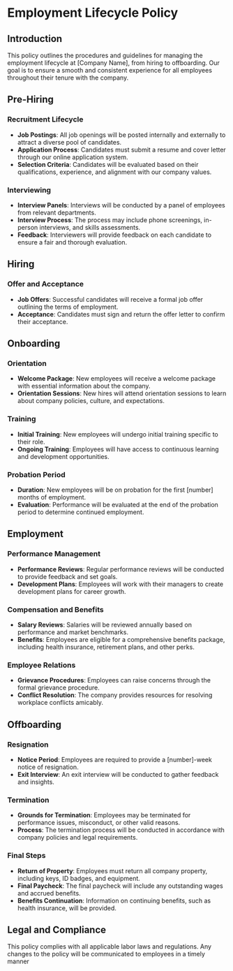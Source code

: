 # Employment Lifecycle Policy

## Introduction
This policy outlines the procedures and guidelines for managing the employment lifecycle at [Company Name], from hiring to offboarding. Our goal is to ensure a smooth and consistent experience for all employees throughout their tenure with the company.

## Pre-Hiring
### Recruitment Lifecycle
- **Job Postings**: All job openings will be posted internally and externally to attract a diverse pool of candidates.
- **Application Process**: Candidates must submit a resume and cover letter through our online application system.
- **Selection Criteria**: Candidates will be evaluated based on their qualifications, experience, and alignment with our company values.

### Interviewing
- **Interview Panels**: Interviews will be conducted by a panel of employees from relevant departments.
- **Interview Process**: The process may include phone screenings, in-person interviews, and skills assessments.
- **Feedback**: Interviewers will provide feedback on each candidate to ensure a fair and thorough evaluation.

## Hiring
### Offer and Acceptance
- **Job Offers**: Successful candidates will receive a formal job offer outlining the terms of employment.
- **Acceptance**: Candidates must sign and return the offer letter to confirm their acceptance.

## Onboarding
### Orientation
- **Welcome Package**: New employees will receive a welcome package with essential information about the company.
- **Orientation Sessions**: New hires will attend orientation sessions to learn about company policies, culture, and expectations.

### Training
- **Initial Training**: New employees will undergo initial training specific to their role.
- **Ongoing Training**: Employees will have access to continuous learning and development opportunities.

### Probation Period
- **Duration**: New employees will be on probation for the first [number] months of employment.
- **Evaluation**: Performance will be evaluated at the end of the probation period to determine continued employment.

## Employment
### Performance Management
- **Performance Reviews**: Regular performance reviews will be conducted to provide feedback and set goals.
- **Development Plans**: Employees will work with their managers to create development plans for career growth.

### Compensation and Benefits
- **Salary Reviews**: Salaries will be reviewed annually based on performance and market benchmarks.
- **Benefits**: Employees are eligible for a comprehensive benefits package, including health insurance, retirement plans, and other perks.

### Employee Relations
- **Grievance Procedures**: Employees can raise concerns through the formal grievance procedure.
- **Conflict Resolution**: The company provides resources for resolving workplace conflicts amicably.

## Offboarding
### Resignation
- **Notice Period**: Employees are required to provide a [number]-week notice of resignation.
- **Exit Interview**: An exit interview will be conducted to gather feedback and insights.

### Termination
- **Grounds for Termination**: Employees may be terminated for performance issues, misconduct, or other valid reasons.
- **Process**: The termination process will be conducted in accordance with company policies and legal requirements.

### Final Steps
- **Return of Property**: Employees must return all company property, including keys, ID badges, and equipment.
- **Final Paycheck**: The final paycheck will include any outstanding wages and accrued benefits.
- **Benefits Continuation**: Information on continuing benefits, such as health insurance, will be provided.

## Legal and Compliance
This policy complies with all applicable labor laws and regulations. Any changes to the policy will be communicated to employees in a timely manner